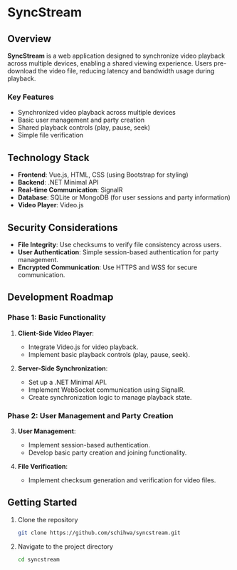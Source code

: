 # SyncStream

## Overview

**SyncStream** is a web application designed to synchronize video playback across multiple devices, enabling a shared viewing experience. Users pre-download the video file, reducing latency and bandwidth usage during playback.

### Key Features

- Synchronized video playback across multiple devices
- Basic user management and party creation
- Shared playback controls (play, pause, seek)
- Simple file verification

## Technology Stack

- **Frontend**: Vue.js, HTML, CSS (using Bootstrap for styling)
- **Backend**: .NET Minimal API
- **Real-time Communication**: SignalR
- **Database**: SQLite or MongoDB (for user sessions and party information)
- **Video Player**: Video.js

## Security Considerations

- **File Integrity**: Use checksums to verify file consistency across users.
- **User Authentication**: Simple session-based authentication for party management.
- **Encrypted Communication**: Use HTTPS and WSS for secure communication.

## Development Roadmap

### Phase 1: Basic Functionality

1. **Client-Side Video Player**:

   - Integrate Video.js for video playback.
   - Implement basic playback controls (play, pause, seek).
2. **Server-Side Synchronization**:

   - Set up a .NET Minimal API.
   - Implement WebSocket communication using SignalR.
   - Create synchronization logic to manage playback state.

### Phase 2: User Management and Party Creation

3. **User Management**:

   - Implement session-based authentication.
   - Develop basic party creation and joining functionality.
4. **File Verification**:

   - Implement checksum generation and verification for video files.

## Getting Started

1. Clone the repository
   ```sh
   git clone https://github.com/schihwa/syncstream.git
   ```
2. Navigate to the project directory
   ```sh
   cd syncstream
   ```

